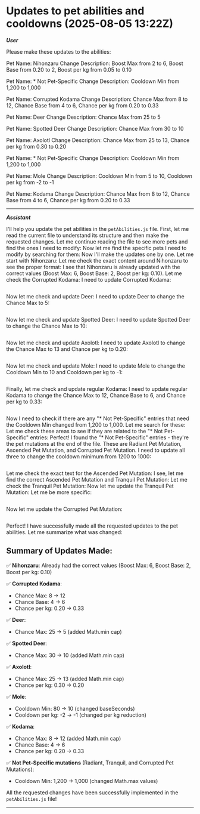 <!-- Generated by SpecStory -->

# Updates to pet abilities and cooldowns (2025-08-05 13:22Z)

_**User**_

Please make these updates to the abilities:

Pet Name: Nihonzaru
Change Description: Boost Max from 2 to 6, Boost Base from 0.20 to 2, Boost per kg from 0.05 to 0.10


Pet Name: * Not Pet-Specific
Change Description: Cooldown Min from 1,200 to 1,000


Pet Name: Corrupted Kodama
Change Description: Chance Max from 8 to 12, Chance Base from 4 to 6, Chance per kg from 0.20 to 0.33


Pet Name: Deer
Change Description: Chance Max from 25 to 5


Pet Name: Spotted Deer
Change Description: Chance Max from 30 to 10


Pet Name: Axolotl
Change Description: Chance Max from 25 to 13, Chance per kg from 0.30 to 0.20


Pet Name: * Not Pet-Specific
Change Description: Cooldown Min from 1,200 to 1,000


Pet Name: Mole
Change Description: Cooldown Min from 5 to 10, Cooldown per kg from -2 to -1


Pet Name: Kodama
Change Description: Chance Max from 8 to 12, Chance Base from 4 to 6, Chance per kg from 0.20 to 0.33



---

_**Assistant**_

I'll help you update the pet abilities in the `petAbilities.js` file. First, let me read the current file to understand its structure and then make the requested changes. Let me continue reading the file to see more pets and find the ones I need to modify: Now let me find the specific pets I need to modify by searching for them: Now I'll make the updates one by one. Let me start with Nihonzaru: Let me check the exact content around Nihonzaru to see the proper format: I see that Nihonzaru is already updated with the correct values (Boost Max: 6, Boost Base: 2, Boost per kg: 0.10). Let me check the Corrupted Kodama: I need to update Corrupted Kodama: 
```

```
Now let me check and update Deer: I need to update Deer to change the Chance Max to 5: 
```

```
Now let me check and update Spotted Deer: I need to update Spotted Deer to change the Chance Max to 10: 
```

```
Now let me check and update Axolotl: I need to update Axolotl to change the Chance Max to 13 and Chance per kg to 0.20: 
```

```
Now let me check and update Mole: I need to update Mole to change the Cooldown Min to 10 and Cooldown per kg to -1: 
```

```
Finally, let me check and update regular Kodama: I need to update regular Kodama to change the Chance Max to 12, Chance Base to 6, and Chance per kg to 0.33: 
```

```
Now I need to check if there are any "* Not Pet-Specific" entries that need the Cooldown Min changed from 1,200 to 1,000. Let me search for these: Let me check these areas to see if they are related to the "* Not Pet-Specific" entries: Perfect! I found the "* Not Pet-Specific" entries - they're the pet mutations at the end of the file. These are Radiant Pet Mutation, Ascended Pet Mutation, and Corrupted Pet Mutation. I need to update all three to change the cooldown minimum from 1200 to 1000: 
```

```
Let me check the exact text for the Ascended Pet Mutation: I see, let me find the correct Ascended Pet Mutation and Tranquil Pet Mutation: Let me check the Tranquil Pet Mutation: Now let me update the Tranquil Pet Mutation: Let me be more specific: 
```

```
Now let me update the Corrupted Pet Mutation: 
```

```
Perfect! I have successfully made all the requested updates to the pet abilities. Let me summarize what was changed:

## Summary of Updates Made:

✅ **Nihonzaru**: Already had the correct values (Boost Max: 6, Boost Base: 2, Boost per kg: 0.10)

✅ **Corrupted Kodama**: 
- Chance Max: 8 → 12
- Chance Base: 4 → 6  
- Chance per kg: 0.20 → 0.33

✅ **Deer**: 
- Chance Max: 25 → 5 (added Math.min cap)

✅ **Spotted Deer**: 
- Chance Max: 30 → 10 (added Math.min cap)

✅ **Axolotl**: 
- Chance Max: 25 → 13 (added Math.min cap)
- Chance per kg: 0.30 → 0.20

✅ **Mole**: 
- Cooldown Min: 80 → 10 (changed baseSeconds)
- Cooldown per kg: -2 → -1 (changed per kg reduction)

✅ **Kodama**: 
- Chance Max: 8 → 12 (added Math.min cap)
- Chance Base: 4 → 6
- Chance per kg: 0.20 → 0.33

✅ **Not Pet-Specific mutations** (Radiant, Tranquil, and Corrupted Pet Mutations):
- Cooldown Min: 1,200 → 1,000 (changed Math.max values)

All the requested changes have been successfully implemented in the `petAbilities.js` file!

---


